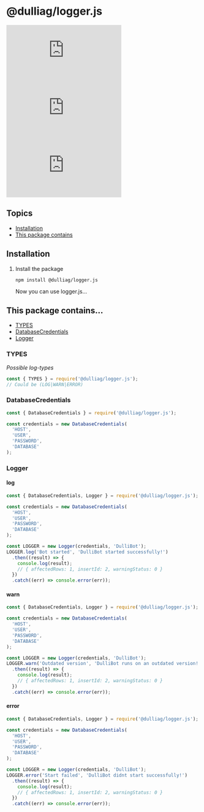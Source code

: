 # @dulliag/logger.js
![npm](https://img.shields.io/npm/v/@dulliag/logger.js?style=for-the-badge)
![npm](https://img.shields.io/npm/dt/@dulliag/logger.js?label=Downloads&style=for-the-badge)
![NPM](https://img.shields.io/npm/l/@dulliag/logger.js?style=for-the-badge)

## Topics

- [Installation](#installation)
- [This package contains](#this-package-contains)

## Installation

1. Install the package
   ```shell
   npm install @dulliag/logger.js
   ```
   Now you can use logger.js...

## This package contains...

- [TYPES](#types)
- [DatabaseCredentials](#databasecredentials)
- [Logger](#logger)

### TYPES

_Possible log-types_

```js
const { TYPES } = require('@dulliag/logger.js');
// Could be (LOG|WARN|ERROR)
```

### DatabaseCredentials

```js
const { DatabaseCredentials } = require('@dulliag/logger.js');

const credentials = new DatabaseCredentials(
  'HOST',
  'USER',
  'PASSWORD',
  'DATABASE'
);
```

### Logger

#### log

```js
const { DatabaseCredentials, Logger } = require('@dulliag/logger.js');

const credentials = new DatabaseCredentials(
  'HOST',
  'USER',
  'PASSWORD',
  'DATABASE'
);

const LOGGER = new Logger(credentials, 'DulliBot');
LOGGER.log('Bot started', 'DulliBot started successfully!')
  .then((result) => {
    console.log(result);
    // { affectedRows: 1, insertId: 2, warningStatus: 0 }
  })
  .catch((err) => console.error(err));
```

#### warn

```js
const { DatabaseCredentials, Logger } = require('@dulliag/logger.js');

const credentials = new DatabaseCredentials(
  'HOST',
  'USER',
  'PASSWORD',
  'DATABASE'
);

const LOGGER = new Logger(credentials, 'DulliBot');
LOGGER.warn('Outdated version', 'DulliBot runs on an outdated version!')
  .then((result) => {
    console.log(result);
    // { affectedRows: 1, insertId: 2, warningStatus: 0 }
  })
  .catch((err) => console.error(err));
```

#### error

```js
const { DatabaseCredentials, Logger } = require('@dulliag/logger.js');

const credentials = new DatabaseCredentials(
  'HOST',
  'USER',
  'PASSWORD',
  'DATABASE'
);

const LOGGER = new Logger(credentials, 'DulliBot');
LOGGER.error('Start failed', 'DulliBot didnt start successfully!')
  .then((result) => {
    console.log(result);
    // { affectedRows: 1, insertId: 2, warningStatus: 0 }
  })
  .catch((err) => console.error(err));
```
